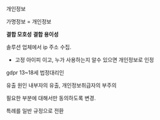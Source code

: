 개인정보 

가명정보 = 개인정보

**결합 모호성** 
**결합 용이성**

솔루션 업체에서 ip 주소 수집. 
- 고정 아이피 이고, 누가 사용하는지 알수 있으면 개인정보로 인정

gdpr 
13~18세 법정대리인

유출 원인
내부자의 유출, 개인정보취급자의 부주의

필요한 부분에 대해서만 동의하도록 변경. 

특례를 일반 규정으로 전환
